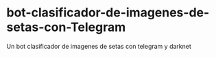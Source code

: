 # bot-clasificador-de-imagenes-de-setas-con-Telegram
Un bot clasificador de imagenes de setas con telegram y darknet
